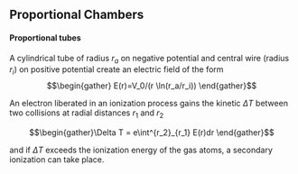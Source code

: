 ## Proportional Chambers
#### Proportional tubes 
A cylindrical tube of radius $r_a$ on negative potential and central wire (radius $r_i$) on positive potential create an electric field of the form 
$$\begin{gather} E(r)=V_0/(r \ln(r_a/r_i)) \end{gather}$$

An electron liberated in an ionization process gains the kinetic $\Delta T$ between two collisions at radial distances $r_1$ and $r_2$ 

$$\begin{gather}\Delta T = e\int^{r_2}_{r_1} E(r)dr \end{gather}$$

and if $\Delta T$ exceeds the ionization energy of the gas atoms, a secondary ionization can take place. 